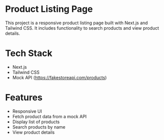 # Product Listing Page
This project is a responsive product listing page built with Next.js and Tailwind CSS. It includes functionality to search products and view product details.

# Tech Stack
- Next.js
- Tailwind CSS
- Mock API (https://fakestoreapi.com/products)

# Features
- Responsive UI
- Fetch product data from a mock API
- Display list of products
- Search products by name
- View product details
